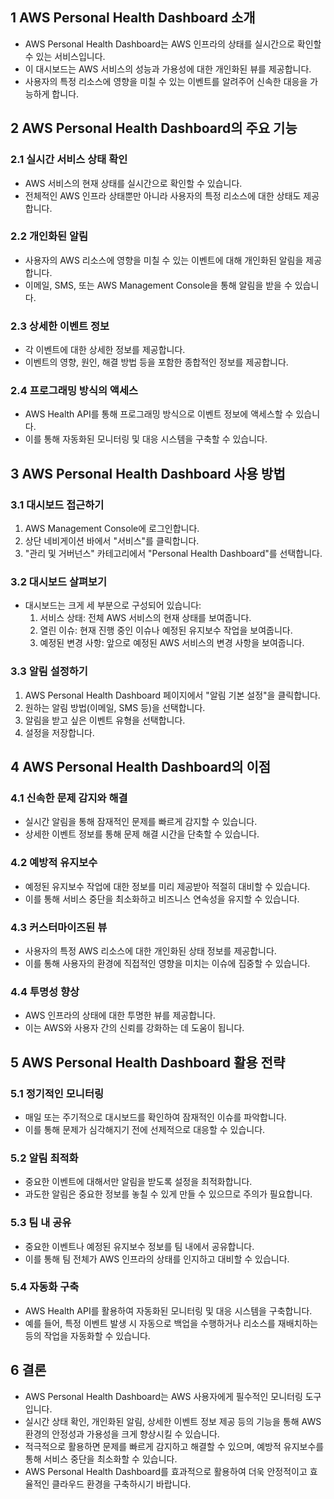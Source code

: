 ## 1 AWS Personal Health Dashboard 소개

- AWS Personal Health Dashboard는 AWS 인프라의 상태를 실시간으로 확인할 수 있는 서비스입니다.
- 이 대시보드는 AWS 서비스의 성능과 가용성에 대한 개인화된 뷰를 제공합니다.
- 사용자의 특정 리소스에 영향을 미칠 수 있는 이벤트를 알려주어 신속한 대응을 가능하게 합니다.



## 2 AWS Personal Health Dashboard의 주요 기능

### 2.1 실시간 서비스 상태 확인

- AWS 서비스의 현재 상태를 실시간으로 확인할 수 있습니다.
- 전체적인 AWS 인프라 상태뿐만 아니라 사용자의 특정 리소스에 대한 상태도 제공합니다.



### 2.2 개인화된 알림

- 사용자의 AWS 리소스에 영향을 미칠 수 있는 이벤트에 대해 개인화된 알림을 제공합니다.
- 이메일, SMS, 또는 AWS Management Console을 통해 알림을 받을 수 있습니다.



### 2.3 상세한 이벤트 정보

- 각 이벤트에 대한 상세한 정보를 제공합니다.
- 이벤트의 영향, 원인, 해결 방법 등을 포함한 종합적인 정보를 제공합니다.



### 2.4 프로그래밍 방식의 액세스

- AWS Health API를 통해 프로그래밍 방식으로 이벤트 정보에 액세스할 수 있습니다.
- 이를 통해 자동화된 모니터링 및 대응 시스템을 구축할 수 있습니다.



## 3 AWS Personal Health Dashboard 사용 방법

### 3.1 대시보드 접근하기

1. AWS Management Console에 로그인합니다.
2. 상단 네비게이션 바에서 "서비스"를 클릭합니다.
3. "관리 및 거버넌스" 카테고리에서 "Personal Health Dashboard"를 선택합니다.



### 3.2 대시보드 살펴보기

- 대시보드는 크게 세 부분으로 구성되어 있습니다:
  1. 서비스 상태: 전체 AWS 서비스의 현재 상태를 보여줍니다.
  2. 열린 이슈: 현재 진행 중인 이슈나 예정된 유지보수 작업을 보여줍니다.
  3. 예정된 변경 사항: 앞으로 예정된 AWS 서비스의 변경 사항을 보여줍니다.



### 3.3 알림 설정하기

1. AWS Personal Health Dashboard 페이지에서 "알림 기본 설정"을 클릭합니다.
2. 원하는 알림 방법(이메일, SMS 등)을 선택합니다.
3. 알림을 받고 싶은 이벤트 유형을 선택합니다.
4. 설정을 저장합니다.



## 4 AWS Personal Health Dashboard의 이점

### 4.1 신속한 문제 감지와 해결

- 실시간 알림을 통해 잠재적인 문제를 빠르게 감지할 수 있습니다.
- 상세한 이벤트 정보를 통해 문제 해결 시간을 단축할 수 있습니다.



### 4.2 예방적 유지보수

- 예정된 유지보수 작업에 대한 정보를 미리 제공받아 적절히 대비할 수 있습니다.
- 이를 통해 서비스 중단을 최소화하고 비즈니스 연속성을 유지할 수 있습니다.



### 4.3 커스터마이즈된 뷰

- 사용자의 특정 AWS 리소스에 대한 개인화된 상태 정보를 제공합니다.
- 이를 통해 사용자의 환경에 직접적인 영향을 미치는 이슈에 집중할 수 있습니다.



### 4.4 투명성 향상

- AWS 인프라의 상태에 대한 투명한 뷰를 제공합니다.
- 이는 AWS와 사용자 간의 신뢰를 강화하는 데 도움이 됩니다.



## 5 AWS Personal Health Dashboard 활용 전략

### 5.1 정기적인 모니터링

- 매일 또는 주기적으로 대시보드를 확인하여 잠재적인 이슈를 파악합니다.
- 이를 통해 문제가 심각해지기 전에 선제적으로 대응할 수 있습니다.



### 5.2 알림 최적화

- 중요한 이벤트에 대해서만 알림을 받도록 설정을 최적화합니다.
- 과도한 알림은 중요한 정보를 놓칠 수 있게 만들 수 있으므로 주의가 필요합니다.



### 5.3 팀 내 공유

- 중요한 이벤트나 예정된 유지보수 정보를 팀 내에서 공유합니다.
- 이를 통해 팀 전체가 AWS 인프라의 상태를 인지하고 대비할 수 있습니다.



### 5.4 자동화 구축

- AWS Health API를 활용하여 자동화된 모니터링 및 대응 시스템을 구축합니다.
- 예를 들어, 특정 이벤트 발생 시 자동으로 백업을 수행하거나 리소스를 재배치하는 등의 작업을 자동화할 수 있습니다.



## 6 결론

- AWS Personal Health Dashboard는 AWS 사용자에게 필수적인 모니터링 도구입니다.
- 실시간 상태 확인, 개인화된 알림, 상세한 이벤트 정보 제공 등의 기능을 통해 AWS 환경의 안정성과 가용성을 크게 향상시킬 수 있습니다.
- 적극적으로 활용하면 문제를 빠르게 감지하고 해결할 수 있으며, 예방적 유지보수를 통해 서비스 중단을 최소화할 수 있습니다.
- AWS Personal Health Dashboard를 효과적으로 활용하여 더욱 안정적이고 효율적인 클라우드 환경을 구축하시기 바랍니다.